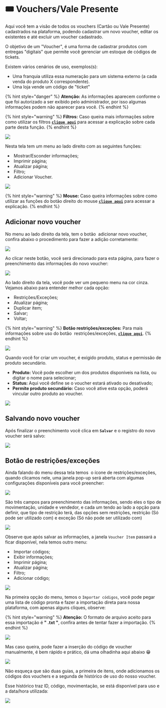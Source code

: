 # 🎟️ Vouchers/Vale Presente

Aqui você tem a visão de todos os vouchers (Cartão ou Vale Presente) cadastrados na plataforma, podendo cadastrar um novo voucher, editar os existentes e até excluir um voucher cadastrado.

O objetivo de um "Voucher", é uma forma de cadastrar produtos com entregas "digitais" que permite você gerenciar um estoque de códigos de tickets. 

Existem vários cenários de uso, exemplos(s):

- Uma franquia utiliza essa numeração para um sistema externo (a cada venda do produto X correspondente).
- Uma loja vende um código de "ticket"

{% hint style="danger" %}
**Atenção:** As informações aparecem conforme o que foi autorizado a ser exibido pelo administrador, por isso algumas informações podem não aparecer para você.
{% endhint %}

{% hint style="warning" %}
**Filtros:** Caso queira mais informações sobre como utilizar os filtros [**`clique aqui`**](/erp-v2/primeiro_acesso/filtros.md) para acessar a explicação sobre cada parte desta função.
{% endhint %}

![](/erp-v2/assets/funcionalidades/vouchers/aba_vouchers.gif)

Nesta tela tem um menu ao lado direito com as seguintes funções:

- <img src="/erp-v2/assets/icon_exibir.png" alt="" data-size="line"> Mostrar/Esconder informações;
- <img src="/erp-v2/assets/icon_imprimir.png" alt="" data-size="line"> Imprimir página;
- <img src="/erp-v2/assets/icon_atualizar.png" alt="" data-size="line"> Atualizar página;
- <img src="/erp-v2/assets/icon_filtro.png" alt="" data-size="line"> Filtro;
- <img src="/erp-v2/assets/icon_add.png" alt="" data-size="line"> Adicionar Voucher.

![](/erp-v2/assets/funcionalidades/vouchers/aba_vouchers_menu.png)

{% hint style="warning" %}
**Mouse:** Caso queira informações sobre como utilizar as funções do botão direito do mouse [**`clique aqui`**](/erp-v2/primeiro_acesso/atalhos_internos#menu-botao-direito-do-mouse) para acessar a explicação.
{% endhint %}

## Adicionar novo voucher

No menu ao lado direito da tela, tem o botão <img src="/erp-v2/assets/icon_add.png" alt="" data-size="line"> adicionar novo voucher, confira abaixo o procedimento para fazer a adição corretamente:

![](/erp-v2/assets/funcionalidades/vouchers/aba_vouchers_add.png)

Ao clicar neste botão, você será direcionado para esta página, para fazer o preenchimento das informações do novo voucher:

![](/erp-v2/assets/funcionalidades/vouchers/aba_vouchers_add_inicio.png)

Ao lado direito da tela, você pode ver um pequeno menu na cor cinza. Vejamos abaixo para entender melhor cada opção:

- <img src="/erp-v2/assets/icon_cadeado.png" alt="" data-size="line"> Restrições/Exceções;
- <img src="/erp-v2/assets/icon_atualizar.png" alt="" data-size="line"> Atualizar página;
- <img src="/erp-v2/assets/icon_duplicar.png" alt="" data-size="line"> Duplicar item;
- <img src="/erp-v2/assets/icon_salvar.png" alt="" data-size="line"> Salvar;
- <img src="/erp-v2/assets/icon_voltar.png" alt="" data-size="line"> Voltar;

{% hint style="warning" %}
**Botão restrições/exceções:** Para mais informações sobre uso do botão <img src="/erp-v2/assets/icon_cadeado.png" alt="" data-size="line"> restrições/exceções, [**`clique aqui`**](/erp-v2/funcionalidades/produtos_servicos/produtos.md).
{% endhint %}

![](/erp-v2/assets/funcionalidades/vouchers/aba_vouchers_add_menu.png)

Quando você for criar um voucher, é exigido produto, status e permissão de produto secundário. 

- **Produto:** Você pode escolher um dos produtos disponíveis na lista, ou digitar o nome para selecionar;
- **Status:** Aqui você define se o voucher estará ativado ou desativado;
- **Permite produto secundário:** Caso você ative esta opção, poderá vincular outro produto ao voucher.

![](/erp-v2/assets/funcionalidades/vouchers/aba_vouchers_add_voucher_itens.png)

## Salvando novo voucher

Após finalizar o preenchimento você clica em **`Salvar`** e o registro do novo voucher será salvo:

![](/erp-v2/assets/funcionalidades/vouchers/aba_vouchers_add_voucher_salvar.gif)

## Botão de restrições/exceções

Ainda falando do menu dessa tela temos <img src="/erp-v2/assets/icon_cadeado.png" alt="" data-size="line"> o ícone de restrições/exceções, quando clicamos nele, uma janela pop-up será aberta com algumas configurações disponíveis para você preencher:

![](/erp-v2/assets/funcionalidades/vouchers/aba_vouchers_add_restricoes.png)

São três campos para preenchimento das informações, sendo eles o tipo de movimentação, unidade e vendedor, e cada um tendo ao lado a opção para definir, que tipo de restrição terá, das opções sem restrições,  restrição (Só pode ser utilizado com) e exceção (Só não pode ser utilizado com)

![](/erp-v2/assets/funcionalidades/vouchers/aba_vouchers_add_restricoes2.png)

Observe que após salvar as informações, a janela `Voucher Item` passará a ficar disponível, nela temos outro menu:

- <img src="/erp-v2/assets/icon_importar.png" alt="" data-size="line"> Importar códigos;
- <img src="/erp-v2/assets/icon_exibir.png" alt="" data-size="line"> Exibir informações;
- <img src="/erp-v2/assets/icon_imprimir.png" alt="" data-size="line"> Imprimir página;
- <img src="/erp-v2/assets/icon_atualizar.png" alt="" data-size="line"> Atualizar página;
- <img src="/erp-v2/assets/icon_filtro.png" alt="" data-size="line"> Filtro;
- <img src="/erp-v2/assets/icon_add.png" alt="" data-size="line"> Adicionar código;

![](/erp-v2/assets/funcionalidades/vouchers/aba_vouchers_add_menu_guia_itens.png)

Na primeira opção do menu, temos o `Importar códigos`, você pode pegar uma lista de código pronta e fazer a importação direta para nossa plataforma, com apenas alguns cliques, observe:

{% hint style="warning" %}
**Atenção:** O formato de arquivo aceito para essa importação é **" .txt "**, confira antes de tentar fazer a importação.
{% endhint %}

![](/erp-v2/assets/funcionalidades/vouchers/aba_vouchers_add_importar.gif)

Mas caso queira, pode fazer a inserção do código de voucher manualmente, é bem rápido e prático, dá uma olhadinha aqui abaixo 😁

![](/erp-v2/assets/funcionalidades/vouchers/aba_vouchers_add_codigo.gif)

Não esqueça que são duas guias, a primeira de itens, onde adicionamos os códigos dos vouchers e a segunda de histórico de uso do nosso voucher.

Esse histórico traz ID, código, movimentação, se está disponível para uso e a data/hora utilizada:

![](/erp-v2/assets/funcionalidades/vouchers/aba_vouchers_add_guia_historico.png)
